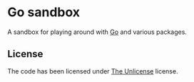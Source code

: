 # Go sandbox

A sandbox for playing around with [Go](https://go.dev/) and various packages.

## License

The code has been licensed under [The Unlicense](https://opensource.org/license/unlicense) license.
